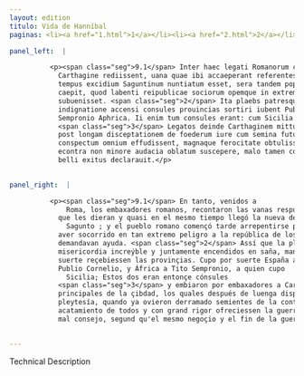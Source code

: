 ```yaml
---
layout: edition
titulo: Vida de Hanníbal
paginas: <li><a href="1.html">1</a></li><li><a href="2.html">2</a></li><li><a href="3.html">3</a></li><li><a href="4.html">4</a></li><li><a href="5.html">5</a></li><li><a href="6.html">6</a></li><li><a href="7.html">7</a></li><li><a href="8.html">8</a></li><li><a href="9.html">9</a></li><li><a href="10.html">10</a></li><li><a href="11.html">11</a></li><li><a href="12.html">12</a></li><li><a href="13.html">13</a></li><li><a href="14.html">14</a></li><li><a href="15.html">15</a></li><li><a href="16.html">16</a></li><li><a href="17.html">17</a></li><li><a href="18.html">18</a></li><li><a href="19.html">19</a></li><li><a href="20.html">20</a></li><li><a href="21.html">21</a></li><li><a href="22.html">22</a></li><li><a href="23.html">23</a></li><li><a href="24.html">24</a></li><li><a href="25.html">25</a></li><li><a href="26.html">26</a></li><li><a href="27.html">27</a></li><li><a href="28.html">28</a></li><li><a href="29.html">29</a></li><li><a href="30.html">30</a></li><li><a href="31.html">31</a></li><li><a href="32.html">32</a></li><li><a href="33.html">33</a></li><li><a href="34.html">34</a></li><li><a href="35.html">35</a></li><li><a href="36.html">36</a></li><li><a href="37.html">37</a></li><li><a href="38.html">38</a></li><li><a href="39.html">39</a></li><li><a href="40.html">40</a></li><li><a href="41.html">41</a></li><li><a href="42.html">42</a></li><li><a href="43.html">43</a></li><li><a href="44.html">44</a></li><li><a href="45.html">45</a></li><li><a href="46.html">46</a></li><li><a href="47.html">47</a></li><li><a href="48.html">48</a></li><li><a href="49.html">49</a></li><li><a href="50.html">50</a></li><li><a href="51.html">51</a></li><li><a href="52.html">52</a></li><li><a href="53.html">53</a></li><li><a href="54.html">54</a></li><li><a href="55.html">55</a></li><li><a href="56.html">56</a></li><li><a href="57.html">57</a></li><li><a href="58.html">58</a></li><li><a href="59.html">59</a></li><li><a href="60.html">60</a></li><li><a href="61.html">61</a></li><li><a href="62.html">62</a></li><li><a href="63.html">63</a></li><li><a href="64.html">64</a></li><li><a href="65.html">65</a></li><li><a href="66.html">66</a></li><li><a href="67.html">67</a></li><li><a href="68.html">68</a></li><li><a href="69.html">69</a></li><li><a href="70.html">70</a></li><li><a href="71.html">71</a></li><li><a href="72.html">72</a></li><li><a href="73.html">73</a></li><li><a href="74.html">74</a></li><li><a href="75.html">75</a></li><li><a href="76.html">76</a></li><li><a href="77.html">77</a></li><li><a href="78.html">78</a></li><li><a href="79.html">79</a></li><li><a href="80.html">80</a></li><li><a href="81.html">81</a></li><li><a href="82.html">82</a></li><li><a href="83.html">83</a></li><li><a href="84.html">84</a></li><li><a href="85.html">85</a></li><li><a href="86.html">86</a></li><li><a href="87.html">87</a></li><li><a href="88.html">88</a></li><li><a href="89.html">89</a></li><li><a href="90.html">90</a></li><li><a href="91.html">91</a></li><li><a href="92.html">92</a></li><li><a href="93.html">93</a></li><li><a href="94.html">94</a></li><li><a href="95.html">95</a></li><li><a href="96.html">96</a></li>

panel_left:  |

          <p><span class="seg">9.1</span> Inter haec legati Romanorum cum in urbem a
            Carthagine rediissent, uana quae ibi accaeperant referentes responsa, et sub idem prope
            tempus excidium Saguntinum nuntiatum esset, sera tandem populum Romanum poenitentia
            caepit, quod labenti reipublicae sociorum opemque in extremo periculo postulanti non
            subuenisset. <span class="seg">2</span> Ita plaebs patresque incredibili misericordia moti simul
            indignatione accensi consules prouincias sortiri iubent Publio Cornelio Hispania, Tito
            Sempronio Aphrica. Ii enim tum consules erant: cum Sicilia euenit.
            <span class="seg">3</span> Legatos deinde Carthaginem mittunt, principes ciuitatis qui coram senatu
            post longam disceptationem de foederum iure cum semina futurae contentionis quasi in
            conspectum omnium effudissent, magnaque ferocitate obtulissent bellum, Carthaginenses
            econtra non minore audacia oblatum suscepere, malo tamen consilio, ut postea res ipsa et
            belli exitus declarauit.</p>
        

panel_right:  |

          <p><span class="seg">9.1</span> En tanto, venidos a
              Roma, los embaxadores romanos, recontaron las vanas respuestas
            que les dieran y quasi en el mesmo tiempo llegó la nueva de la destruyçción de
              Sagunto ; y el pueblo romano començó tarde arrepentirse por no
            aver socorrido en tan extremo peligro a la república de los compañeros que les
            demandavan ayuda. <span class="seg">2</span> Assí que la plebe y los padres, conmovidos por
            misericordia increýble y juntamente encendidos en saña, mandaron que los cónsules por
            suerte reçebiessen las provinçias. Cupo por suerte España a
            Publio Cornelio, y África a Tito Sempronio, a quien cupo
              Sicilia; Estos dos eran entonçe cónsules
            <span class="seg">3</span> y embiaron por embaxadores a Carthago varones
            principales de la çibdad, los quales después de luenga disputaçión del derecho de la
            pleytesía, quando ya ovieron derramado semientes de la contienda avenidera, quasi en el
            acatamiento de todos y con grand rigor ofreciessen la guerra; respondieron los carthagineses no con menor osadía que ellos la acceptavan, pero con
            mal consejo, segund qu'el mesmo negoçio y el fin de la guerra después lo declaró.</p>
        

---
```


Technical Description 